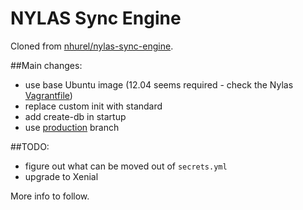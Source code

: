 # NYLAS Sync Engine

Cloned from [nhurel/nylas-sync-engine](https://hub.docker.com/r/nhurel/nylas-sync-engine/).

##Main changes:

 - use base Ubuntu image (12.04 seems required - check the Nylas [Vagrantfile](https://github.com/nylas/sync-engine))
 - replace custom init with standard
 - add create-db in startup
 - use [production](https://github.com/nylas/sync-engine/tree/production) branch


##TODO:

 - figure out what can be moved out of `secrets.yml`
 - upgrade to Xenial

More info to follow.